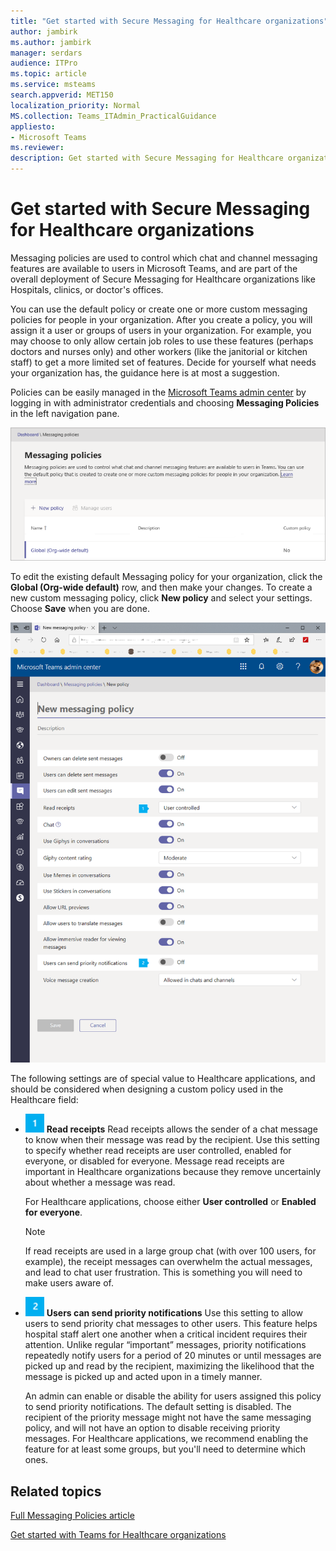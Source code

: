 ```yaml
---
title: "Get started with Secure Messaging for Healthcare organizations"
author: jambirk
ms.author: jambirk 
manager: serdars
audience: ITPro
ms.topic: article 
ms.service: msteams 
search.appverid: MET150
localization_priority: Normal
MS.collection: Teams_ITAdmin_PracticalGuidance
appliesto:
- Microsoft Teams
ms.reviewer: 
description: Get started with Secure Messaging for Healthcare organizations
---
```


# Get started with Secure Messaging for Healthcare organizations

Messaging policies are used to control which chat and channel messaging features are available to users in Microsoft Teams, and are part of the overall deployment of Secure Messaging for Healthcare organizations like Hospitals, clinics, or doctor's offices. 

You can use the default policy or create one or more custom messaging policies for people in your organization. After you create a policy, you will assign it a user or groups of users in your organization. For example, you may choose to only allow certain job roles to use these features (perhaps doctors and nurses only) and other workers (like the janitorial or kitchen staff) to get a more limited set of features. Decide for yourself what needs your organization has, the guidance here is at most a suggestion.

Policies can be easily managed in the [Microsoft Teams admin center](http://admin.teams.microsoft.com) by logging in with administrator credentials and choosing **Messaging Policies** in the left navigation pane.

![Messaging policies in Teams](../media/messaging-policies-image1.png)

To edit the existing default Messaging policy for your organization, click the **Global (Org-wide default)** row, and then make your changes. To create a new custom messaging policy, click **New policy** and select your settings. Choose **Save** when you are done.

![Healthcare messaging policy settings](../media/hc-message-policy.png)

The following settings are of special value to Healthcare applications, and should be considered when designing a custom policy used in the Healthcare field:

- ![number one](../media/sfbcallout1.png) **Read receipts** Read receipts allows the sender of a chat message to know when their message was read by the recipient. Use this setting to specify whether read receipts are user controlled, enabled for everyone, or disabled for everyone. Message read receipts are important in Healthcare organizations because they remove uncertainly about whether a message was read.

  For Healthcare applications, choose either **User controlled** or **Enabled for everyone**.

  > [!NOTE]
  > If read receipts are used in a large group chat (with over 100 users, for example), the receipt messages can overwhelm the actual messages, and lead to chat user frustration. This is something you will need to make users aware of.

- ![number two](../media/sfbcallout2.png) **Users can send priority notifications** Use this setting to allow users to send priority chat messages to other users. This feature helps hospital staff alert one another when a critical incident requires their attention. Unlike regular “important” messages, priority notifications repeatedly notify users for a period of 20 minutes or until messages are picked up and read by the recipient, maximizing the likelihood that the message is picked up and acted upon in a timely manner.

  An admin can enable or disable the ability for users assigned this policy to send priority notifications. The default setting is disabled. The recipient of the priority message might not have the same messaging policy, and will not have an option to disable receiving priority messages. For Healthcare applications, we recommend enabling the feature for at least some groups, but you'll need to determine which ones.

## Related topics

[Full Messaging Policies article](../messaging-policies-in-teams.md)

[Get started with Teams for Healthcare organizations](teams-in-hc.md)
